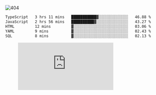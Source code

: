 ![404](https://user-images.githubusercontent.com/378023/89412096-6f759d80-d761-11ea-8c57-84b30ef3f2b1.png)

<!--START_SECTION:waka-->

```txt
TypeScript   3 hrs 11 mins   ███████████▓░░░░░░░░░░░░░   46.88 %
JavaScript   2 hrs 56 mins   ██████████▓░░░░░░░░░░░░░░   43.27 %
HTML         12 mins         ▓░░░░░░░░░░░░░░░░░░░░░░░░   03.06 %
YAML         9 mins          ▓░░░░░░░░░░░░░░░░░░░░░░░░   02.43 %
SQL          8 mins          ▓░░░░░░░░░░░░░░░░░░░░░░░░   02.13 %
```

<!--END_SECTION:waka-->
<figure><embed src="https://wakatime.com/share/@018b853e-267a-435d-a858-33e2b098b9d7/f3c3aa68-553a-4373-a9f9-2d456f62f780.svg"></embed></figure>
